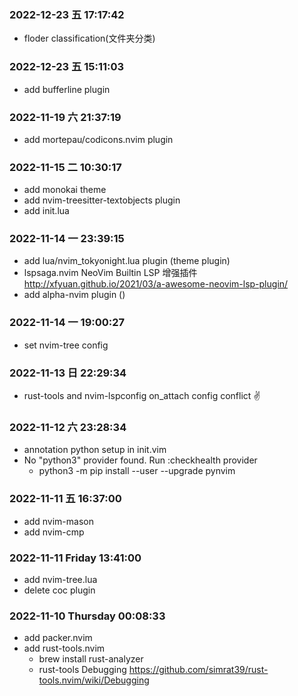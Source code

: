 ### 2022-12-23 五 17:17:42
- floder classification(文件夹分类)

### 2022-12-23 五 15:11:03
- add bufferline plugin 
 
### 2022-11-19 六 21:37:19  
- add mortepau/codicons.nvim plugin 

### 2022-11-15 二 10:30:17 
- add monokai theme
- add nvim-treesitter-textobjects plugin
- add init.lua


### 2022-11-14 一 23:39:15  
- add lua/nvim_tokyonight.lua plugin (theme plugin)
- lspsaga.nvim NeoVim Builtin LSP 增强插件 http://xfyuan.github.io/2021/03/a-awesome-neovim-lsp-plugin/
- add alpha-nvim plugin ()

### 2022-11-14 一 19:00:27  
- set nvim-tree config
 
### 2022-11-13 日 22:29:34 
- rust-tools  and nvim-lspconfig on_attach config conflict ✌️
 
### 2022-11-12 六 23:28:34   

- annotation python setup in init.vim
- No "python3" provider found. Run :checkhealth provider
  - python3 -m pip install --user --upgrade pynvim

### 2022-11-11 五 16:37:00
- add nvim-mason
- add nvim-cmp
 
### 2022-11-11 Friday 13:41:00 
- add nvim-tree.lua
- delete coc plugin
 
### 2022-11-10 Thursday 00:08:33 

- add packer.nvim 
- add rust-tools.nvim
  - brew install rust-analyzer
  - rust-tools Debugging https://github.com/simrat39/rust-tools.nvim/wiki/Debugging
